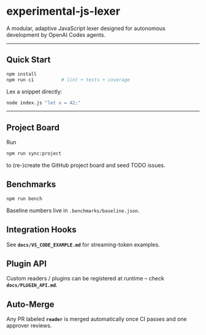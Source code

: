 # experimental-js-lexer

A modular, adaptive JavaScript lexer designed for autonomous development by OpenAI Codex agents.

---

## Quick Start
```bash
npm install
npm run ci          # lint + tests + coverage
```

Lex a snippet directly:
```bash
node index.js "let x = 42;"
```

---

## Project Board
Run
```bash
npm run sync:project
```
to (re-)create the GitHub project board and seed TODO issues.

## Benchmarks
```bash
npm run bench
```
Baseline numbers live in `.benchmarks/baseline.json`.

## Integration Hooks
See **`docs/VS_CODE_EXAMPLE.md`** for streaming-token examples.

## Plugin API
Custom readers / plugins can be registered at runtime – check **`docs/PLUGIN_API.md`**.

## Auto-Merge
Any PR labeled **`reader`** is merged automatically once CI passes and one approver reviews.
